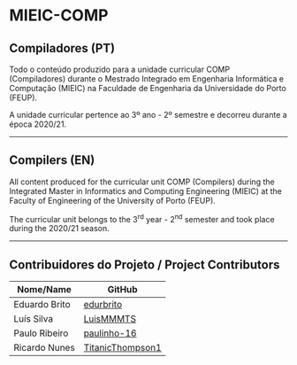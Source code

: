 # MIEIC-COMP

## Compiladores (PT)
Todo o conteúdo produzido para a unidade curricular COMP (Compiladores) durante o Mestrado Integrado em Engenharia Informática e Computação (MIEIC) na Faculdade de Engenharia da Universidade do Porto (FEUP).

A unidade curricular pertence ao 3º ano - 2º semestre e decorreu durante a época 2020/21.

-----

## Compilers (EN)
All content produced for the curricular unit COMP (Compilers) during the Integrated Master in Informatics and Computing Engineering (MIEIC) at the Faculty of Engineering of the University of Porto (FEUP).

The curricular unit belongs to the 3<sup>rd</sup> year - 2<sup>nd</sup> semester and took place during the 2020/21 season.

-----

## Contribuidores do Projeto / Project Contributors
| Nome/Name        | GitHub                                                  |
| ---------------- | ------------------------------------------------------- |
| Eduardo Brito    | [edurbrito](https://github.com/edurbrito)               |
| Luís Silva       | [LuisMMMTS](https://github.com/LuisMMMTS)               |
| Paulo Ribeiro    | [paulinho-16](https://github.com/paulinho-16)           |
| Ricardo Nunes    | [TitanicThompson1](https://github.com/TitanicThompson1) |
